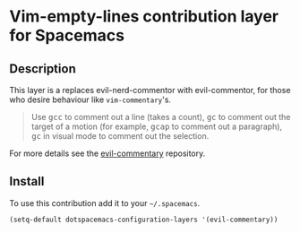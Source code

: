 # Vim-empty-lines contribution layer for Spacemacs

## Description

This layer is a replaces evil-nerd-commentor with evil-commentor, 
for those who desire behaviour like `vim-commentary`'s.

> Use <kbd>gcc</kbd> to comment out a line (takes a count),
> <kbd>gc</kbd> to comment out the target of a motion (for example,
> <kbd>gcap</kbd> to comment out a paragraph), <kbd>gc</kbd> in visual
> mode to comment out the selection.

For more details see the [evil-commentary][] repository.

## Install

To use this contribution add it to your `~/.spacemacs`.

```elisp
(setq-default dotspacemacs-configuration-layers '(evil-commentary))
```
[evil-commentary]: https://github.com/jmickelin/vim-empty-lines-mode